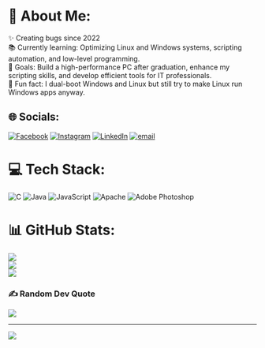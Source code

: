 # 💫 About Me:
✨ Creating bugs since 2022<br>📚 Currently learning: Optimizing Linux and Windows systems, scripting automation, and low-level programming.  <br>🎯 Goals: Build a high-performance PC after graduation, enhance my scripting skills, and develop efficient tools for IT professionals.  <br>🎲 Fun fact: I dual-boot Windows and Linux but still try to make Linux run Windows apps anyway.  


## 🌐 Socials:
[![Facebook](https://img.shields.io/badge/Facebook-%231877F2.svg?logo=Facebook&logoColor=white)](https://www.facebook.com/LNMNeoubie) [![Instagram](https://img.shields.io/badge/Instagram-%23E4405F.svg?logo=Instagram&logoColor=white)](https://www.instagram.com/neoubie_0517/) [![LinkedIn](https://img.shields.io/badge/LinkedIn-%230077B5.svg?logo=linkedin&logoColor=white)](https://www.linkedin.com/in/lance-madelar-664b022a6/) [![email](https://img.shields.io/badge/Email-D14836?logo=gmail&logoColor=white)](mailto:lnm136743110147172005@gmail.com) 

# 💻 Tech Stack:
![C](https://img.shields.io/badge/c-%2300599C.svg?style=for-the-badge&logo=c&logoColor=white) ![Java](https://img.shields.io/badge/java-%23ED8B00.svg?style=for-the-badge&logo=openjdk&logoColor=white) ![JavaScript](https://img.shields.io/badge/javascript-%23323330.svg?style=for-the-badge&logo=javascript&logoColor=%23F7DF1E) ![Apache](https://img.shields.io/badge/apache-%23D42029.svg?style=for-the-badge&logo=apache&logoColor=white) ![Adobe Photoshop](https://img.shields.io/badge/adobe%20photoshop-%2331A8FF.svg?style=for-the-badge&logo=adobe%20photoshop&logoColor=white)
# 📊 GitHub Stats:
![](https://github-readme-stats.vercel.app/api?username=Neoubie&theme=dark&hide_border=false&include_all_commits=false&count_private=false)<br/>
![](https://github-readme-streak-stats.herokuapp.com/?user=Neoubie&theme=dark&hide_border=false)<br/>
![](https://github-readme-stats.vercel.app/api/top-langs/?username=Neoubie&theme=dark&hide_border=false&include_all_commits=false&count_private=false&layout=compact)

### ✍️ Random Dev Quote
![](https://quotes-github-readme.vercel.app/api?type=vetical&theme=radical)

---
[![](https://visitcount.itsvg.in/api?id=Neoubie&icon=0&color=0)](https://visitcount.itsvg.in)

<!-- Proudly created with GPRM ( https://gprm.itsvg.in ) -->
